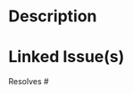 <!--
Please remember to follow these steps when creating a pull request.
1. Add @ppak10 as a reviewer
2. Add yourself as assignee
3. Add the appropriate labels, projects, and milestones.
4. Include `Resolves #<replace with issue number>` to automatically mark task as done.
-->

# Description

# Linked Issue(s)
Resolves #
